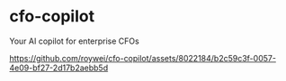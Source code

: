 # cfo-copilot
Your AI copilot for enterprise CFOs


https://github.com/roywei/cfo-copilot/assets/8022184/b2c59c3f-0057-4e09-bf27-2d17b2aebb5d

